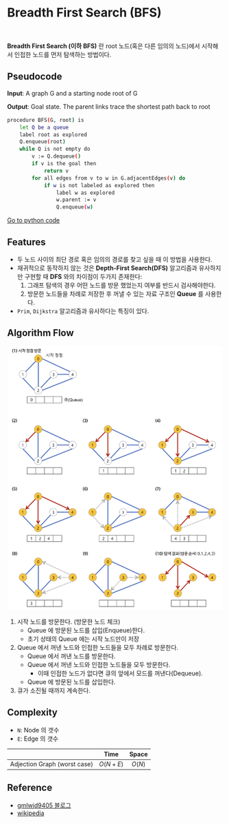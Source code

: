 
# Breadth First Search (BFS)
<p align="center">
<img src = "https://upload.wikimedia.org/wikipedia/commons/4/46/Animated_BFS.gif" alt="">
</p>

**Breadth First Search (이하 BFS)** 란 root 노드(혹은 다른 임의의 노드)에서 시작해서 인접한 노드를 먼저 탐색하는 방법이다. 

## Pseudocode
**Input**: A graph G and a starting node root of G

**Output**: Goal state. The parent links trace the shortest path back to root

```bash
procedure BFS(G, root) is
    let Q be a queue
    label root as explored
    Q.enqueue(root)
    while Q is not empty do
        v := Q.dequeue()
        if v is the goal then
            return v
        for all edges from v to w in G.adjacentEdges(v) do
            if w is not labeled as explored then
                label w as explored
                w.parent := v
                Q.enqueue(w)
```
[Go to python code](./queue.py)


## Features
- 두 노드 사이의 최단 경로 혹은 임의의 경로를 찾고 싶을 때 이 방법을 사용한다. 
- 재귀적으로 동작하지 않는 것은 **Depth-First Search(DFS)** 알고리즘과 유사하지만 구현할 때 **DFS** 와의 차이점이 두가지 존재한다: 
    1. 그래프 탐색의 경우 어떤 노드를 방문 했었는지 여부를 반드시 검사해야한다.
    2. 방문한 노드들을 차례로 저장한 후 꺼낼 수 있는 자료 구조인 **Queue** 를 사용한다.
- `Prim`, `Dijkstra` 알고리즘과 유사하다는 특징이 있다.

## Algorithm Flow
<p align="center">
<img src = "./src/BFS.png" alt="">
</p>

1. 시작 노드를 방문한다. (방문한 노드 체크)
    - Queue 에 방문된 노드를 삽입(Enqueue)한다.
    - 초기 상태의 Queue 에는 시작 노드만이 저장
2. Queue 에서 꺼낸 노드와 인접한 노드들을 모두 차례로 방문한다.
    - Queue 에서 꺼낸 노드를 방문한다.
    - Queue 에서 꺼낸 노드와 인접한 노드들을 모두 방문한다.
        - 이때 인접한 노드가 없다면 큐의 앞에서 모드를 꺼낸다(Dequeue).
    - Queue 에 방문된 노드를 삽입한다. 
3. 큐가 소진될 때까지 계속한다.


## Complexity
- `N`: Node 의 갯수
- `E`: Edge 의 갯수

||Time|Space|
|:---|:---:|:---:|
|Adjection Graph (worst case)|$O(N+E)$|$O(N)$|


## Reference
- [gmlwjd9405 블로그](https://gmlwjd9405.github.io/2018/08/15/algorithm-bfs.html) 
- [wikipedia](https://en.wikipedia.org/wiki/Breadth-first_search)